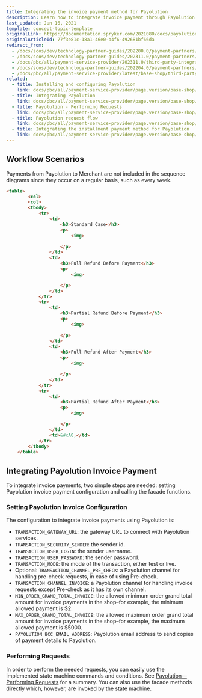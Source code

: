 ```yaml
---
title: Integrating the invoice payment method for Payolution
description: Learn how to integrate invoice payment through Payolution into the Spryker-based shop.
last_updated: Jun 16, 2021
template: concept-topic-template
originalLink: https://documentation.spryker.com/2021080/docs/payolution-invoice
originalArticleId: 77f3e81c-18a1-46e0-b4f6-492681bf66da
redirect_from:
  - /docs/scos/dev/technology-partner-guides/202200.0/payment-partners/payolution/integrating-the-invoice-payment-method-for-payolution.html
  - /docs/scos/dev/technology-partner-guides/202311.0/payment-partners/payolution/integrating-the-invoice-payment-method-for-payolution.html
  - /docs/pbc/all/payment-service-provider/202311.0/third-party-integrations/payolution/integrate-the-invoice-payment-method-for-payolution.html
  - /docs/scos/dev/technology-partner-guides/202204.0/payment-partners/payolution/integrating-the-invoice-payment-method-for-payolution.html
  - /docs/pbc/all/payment-service-provider/latest/base-shop/third-party-integrations/payolution/integrate-the-invoice-payment-method-for-payolution.html
related:
  - title: Installing and configuring Payolution
    link: docs/pbc/all/payment-service-provider/page.version/base-shop/third-party-integrations/payolution/install-and-configure-payolution.html
  - title: Integrating Payolution
    link: docs/pbc/all/payment-service-provider/page.version/base-shop/third-party-integrations/payolution/integrate-payolution.html
  - title: Payolution - Performing Requests
    link: docs/pbc/all/payment-service-provider/page.version/base-shop/third-party-integrations/payolution/payolution-performing-requests.html
  - title: Payolution request flow
    link: docs/pbc/all/payment-service-provider/page.version/base-shop/third-party-integrations/payolution/payolution-request-flow.html
  - title: Integrating the installment payment method for Payolution
    link: docs/pbc/all/payment-service-provider/page.version/base-shop/third-party-integrations/payolution/integrate-the-installment-payment-method-for-payolution.html
---
```


## Workflow Scenarios

Payments from Payolution to Merchant are not included in the sequence diagrams since they occur on a regular basis, such as every week.

```html
<table>
        <col>
        <col>
        <tbody>
            <tr>
                <td>
                    <h3>Standard Case</h3>
                    <p>
                        <img>

                    </p>
                </td>
                <td>
                    <h3>Full Refund Before Payment</h3>
                    <p>
                        <img>

                    </p>
                </td>
            </tr>
            <tr>
                <td>
                    <h3>Partial Refund Before Payment</h3>
                    <p>
                        <img>

                    </p>
                </td>
                <td>
                    <h3>Full Refund After Payment</h3>
                    <p>
                        <img>

                    </p>
                </td>
            </tr>
            <tr>
                <td>
                    <h3>Partial Refund After Payment</h3>
                    <p>
                        <img>

                    </p>
                </td>
                <td>&#xA0;</td>
            </tr>
        </tbody>
    </table>
```

## Integrating Payolution Invoice Payment

To integrate invoice payments, two simple steps are needed: setting Payolution invoice payment configuration and calling the facade functions.

### Setting Payolution Invoice Configuration

The configuration to integrate invoice payments using Payolution is:
- `TRANSACTION_GATEWAY_URL`: the gateway URL to connect with Payolution services.
- `TRANSACTION_SECURITY_SENDER`: the sender id.
- `TRANSACTION_USER_LOGIN`: the sender username.
- `TRANSACTION_USER_PASSWORD`: the sender password.
- `TRANSACTION_MODE`: the mode of the transaction, either test or live.
- Optional: `TRANSACTION_CHANNEL_PRE_CHECK`: a Payolution channel for handling pre-check requests, in case of using Pre-check.
- `TRANSACTION_CHANNEL_INVOICE`: a Payolution channel for handling invoice requests except Pre-check as it has its own channel.
- `MIN_ORDER_GRAND_TOTAL_INVOICE`: the allowed minimum order grand total amount for invoice payments in the shop–for example, the minimum allowed payment is $2.
- `MAX_ORDER_GRAND_TOTAL_INVOICE`: the allowed maximum order grand total amount for invoice payments in the shop–for example, the maximum allowed payment is $5000.
- `PAYOLUTION_BCC_EMAIL_ADDRESS`: Payolution email address to send copies of payment details to Payolution.

### Performing Requests

In order to perform the needed requests, you can easily use the implemented state machine commands and conditions. See [Payolution—Performing Requests](/docs/pbc/all/payment-service-provider/{{page.version}}/base-shop/third-party-integrations/payolution/payolution-performing-requests.html) for a summary. You can also use the facade methods directly which, however, are invoked by the state machine.
